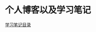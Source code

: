 # 个人博客以及学习笔记
[学习笔记目录](https://github.com/RPGLiker/StudyBlog/blob/master/%E5%AD%A6%E4%B9%A0%E7%AC%94%E8%AE%B0/%E5%AD%A6%E4%B9%A0%E7%AC%94%E8%AE%B0%E7%9B%AE%E5%BD%95.md)